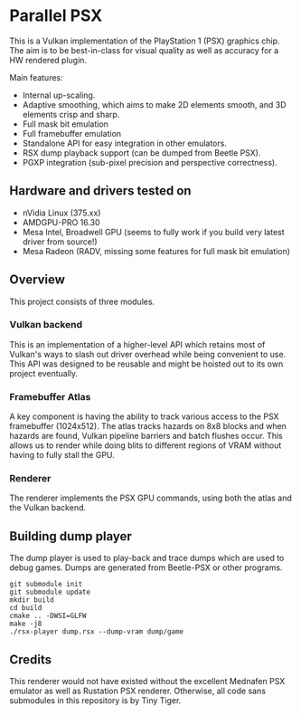 # Parallel PSX

This is a Vulkan implementation of the PlayStation 1 (PSX) graphics chip.
The aim is to be best-in-class for visual quality as well as accuracy for a HW rendered plugin.

Main features:

 - Internal up-scaling.
 - Adaptive smoothing, which aims to make 2D elements smooth, and 3D elements crisp and sharp.
 - Full mask bit emulation
 - Full framebuffer emulation
 - Standalone API for easy integration in other emulators.
 - RSX dump playback support (can be dumped from Beetle PSX).
 - PGXP integration (sub-pixel precision and perspective correctness).

## Hardware and drivers tested on

 - nVidia Linux (375.xx)
 - AMDGPU-PRO 16.30
 - Mesa Intel, Broadwell GPU (seems to fully work if you build very latest driver from source!)
 - Mesa Radeon (RADV, missing some features for full mask bit emulation)

## Overview

This project consists of three modules.

### Vulkan backend

This is an implementation of a higher-level API which retains most of Vulkan's ways to slash out driver overhead while
being convenient to use. This API was designed to be reusable and might be hoisted out to its own project eventually.

### Framebuffer Atlas

A key component is having the ability to track various access to the PSX framebuffer (1024x512).
The atlas tracks hazards on 8x8 blocks and when hazards are found, Vulkan pipeline barriers and batch flushes occur.
This allows us to render while doing blits to different regions of VRAM without having to fully stall the GPU.

### Renderer

The renderer implements the PSX GPU commands, using both the atlas and the Vulkan backend.

## Building dump player

The dump player is used to play-back and trace dumps which are used to debug games.
Dumps are generated from Beetle-PSX or other programs.

```
git submodule init
git submodule update
mkdir build
cd build
cmake .. -DWSI=GLFW
make -j8
./rsx-player dump.rsx --dump-vram dump/game
```

## Credits

This renderer would not have existed without the excellent Mednafen PSX emulator as well as Rustation PSX renderer.
Otherwise, all code sans submodules in this repository is by Tiny Tiger.

